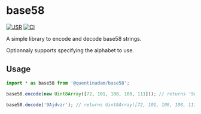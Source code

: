 # base58

[![JSR](https://jsr.io/badges/@quentinadam/base58)](https://jsr.io/@quentinadam/base58)
[![CI](https://github.com/quentinadam/deno-base58/actions/workflows/ci.yml/badge.svg)](https://github.com/quentinadam/deno-base58/actions/workflows/ci.yml)

A simple library to encode and decode base58 strings.

Optionnaly supports specifying the alphabet to use.

## Usage

```ts
import * as base58 from '@quentinadam/base58';

base58.encode(new Uint8Array([72, 101, 108, 108, 111])); // returns '9Ajdvzr'

base58.decode('9Ajdvzr'); // returns Uint8Array([72, 101, 108, 108, 111])
```
